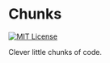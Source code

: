# Chunks

[![MIT License](https://img.shields.io/badge/License-MIT-blue.svg)](https://github.com/NickolasHKraus/chunks/blob/master/LICENSE)

Clever little chunks of code.
